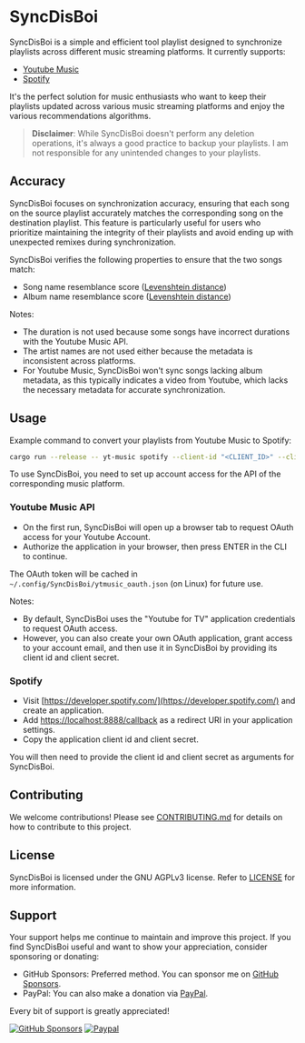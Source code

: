 # SyncDisBoi

SyncDisBoi is a simple and efficient tool playlist designed to synchronize playlists across different music streaming platforms. It currently supports:
- [Youtube Music](https://music.youtube.com/)
- [Spotify](https://open.spotify.com/)

It's the perfect solution for music enthusiasts who want to keep their playlists updated across various music streaming platforms and enjoy the various recommendations algorithms.

> **Disclaimer**: While SyncDisBoi doesn't perform any deletion operations, it's always a good practice to backup your playlists. I am not responsible for any unintended changes to your playlists.

## Accuracy

SyncDisBoi focuses on synchronization accuracy, ensuring that each song on the source playlist accurately matches the corresponding song on the destination playlist. This feature is particularly useful for users who prioritize maintaining the integrity of their playlists and avoid ending up with unexpected remixes during synchronization.

SyncDisBoi verifies the following properties to ensure that the two songs match:
- Song name resemblance score ([Levenshtein distance](https://en.wikipedia.org/wiki/Levenshtein_distance))
- Album name resemblance score ([Levenshtein distance](https://en.wikipedia.org/wiki/Levenshtein_distance))

Notes:
- The duration is not used because some songs have incorrect durations with the Youtube Music API.
- The artist names are not used either because the metadata is inconsistent across platforms. 
- For Youtube Music, SyncDisBoi won't sync songs lacking album metadata, as this typically indicates a video from Youtube, which lacks the necessary metadata for accurate synchronization.

## Usage

Example command to convert your playlists from Youtube Music to Spotify:
```bash
cargo run --release -- yt-music spotify --client-id "<CLIENT_ID>" --client-secret "<CLIENT_SECRET>"
```

To use SyncDisBoi, you need to set up account access for the API of the corresponding music platform.

### Youtube Music API

- On the first run, SyncDisBoi will open up a browser tab to request OAuth access for your Youtube Account.
- Authorize the application in your browser, then press ENTER in the CLI to continue.

The OAuth token will be cached in `~/.config/SyncDisBoi/ytmusic_oauth.json` (on Linux) for future use.

Notes:
- By default, SyncDisBoi uses the "Youtube for TV" application credentials to request OAuth access.
- However, you can also create your own OAuth application, grant access to your account email, and then use it in SyncDisBoi by providing its client id and client secret.

### Spotify

- Visit [https://developer.spotify.com/](https://developer.spotify.com/)
  and create an application.
- Add [https://localhost:8888/callback](https://localhost:8888/callback) as a
  redirect URI in your application settings.
- Copy the application client id and client secret.

You will then need to provide the client id and client secret as arguments for SyncDisBoi.

## Contributing

We welcome contributions! Please see [CONTRIBUTING.md](CONTRIBUTING.md) for details on how to contribute to this project.

## License

SyncDisBoi is licensed under the GNU AGPLv3 license. Refer to [LICENSE](LICENSE.txt) for more information.

## Support

Your support helps me continue to maintain and improve this project. If you find SyncDisBoi useful and want to show your appreciation, consider sponsoring or donating:
- GitHub Sponsors: Preferred method. You can sponsor me on [GitHub Sponsors](https://github.com/sponsors/SilentVoid13). 
- PayPal: You can also make a donation via [PayPal](https://www.paypal.com/donate?hosted_button_id=U2SRGAFYXT32Q).

Every bit of support is greatly appreciated!

[![GitHub Sponsors](https://img.shields.io/github/sponsors/silentvoid13?label=Sponsor&logo=GitHub%20Sponsors&style=for-the-badge)](https://github.com/sponsors/silentvoid13)
[![Paypal](https://img.shields.io/badge/paypal-silentvoid13-yellow?style=social&logo=paypal)](https://www.paypal.com/donate?hosted_button_id=U2SRGAFYXT32Q)
